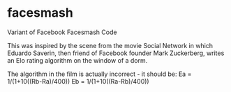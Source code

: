 # facesmash
Variant of Facebook Facesmash Code

This was inspired by the scene from the movie Social Network in which Eduardo Saverin, then friend of Facebook founder Mark Zuckerberg, writes an Elo rating algorithm on the window of a dorm.  
 
The algorithm in the film is actually incorrect - it should be: 
Ea = 1/(1+10((Rb-Ra)/400)) 
Eb = 1/(1+10((Ra-Rb)/400))
